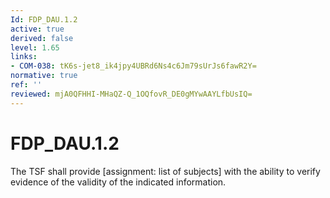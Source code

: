 ```yaml
---
Id: FDP_DAU.1.2
active: true
derived: false
level: 1.65
links:
- COM-038: tK6s-jet8_ik4jpy4UBRd6Ns4c6Jm79sUrJs6fawR2Y=
normative: true
ref: ''
reviewed: mjA0QFHHI-MHaQZ-Q_1OQfovR_DE0gMYwAAYLfbUsIQ=
---
```


# FDP_DAU.1.2

The TSF shall provide [assignment: list of subjects] with the ability to verify evidence of the validity of the indicated information.